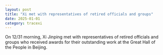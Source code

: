 ```yaml
---
layout: post
title: "Xi met with representatives of retired officials and groups"
date: 2025-01-01
category: tracexi
---
```


On 12/31 morning, Xi Jinping met with representatives of retired officials and groups who received awards for their outstanding work at the Great Hall of the People in Beijing.